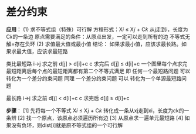 # 差分约束
**应用**：
(1) 求不等式组（特殊）可行解
方程形式：X𝑖 ≤ X𝑗 + C𝑘
从j走到i，长度为C𝑘的一条边
原点需要满足的条件：从原点出发，一定可以走到所有的边
不等式无解=存在负环
(2) 求值最大值或最小值
结论： 如果求最小值，应该求最长路。如果求最大值，应该求最短路

类比最短路
  i→j   求之前 d[j] > d[i]+c 
   c    求完后 d[j] ≤ d[i]+c 
一个图里每个点求完最短距离后每个点的最短距离都有第二个不等式满足
即  任何一个最短路问题 可以 转化为一个差分约束问题
同理  一个差分约束问题 可以 转化为一个单源最短路问题

最长路
   i→j   求之前 d[j] < d[i]+c 
   c     求完后 d[j] ≥ d[i]+c  

**步骤**：
[1] 先将每一个不等式 X𝑖 ≤ X𝑗 + C𝑘 转化成一条从xj走到xi，长度为ck的一条辨
[2] 找一个原点，该原点必须遍历所有边
[3] 从原点求一遍单元最短路
[4] 如果没有负环，则dist[i]就是原不等式组的一个可行解

